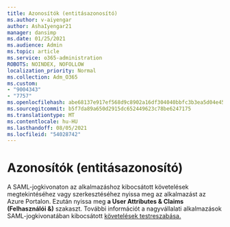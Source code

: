 ```yaml
---
title: Azonosítók (entitásazonosító)
ms.author: v-aiyengar
author: AshaIyengar21
manager: dansimp
ms.date: 01/25/2021
ms.audience: Admin
ms.topic: article
ms.service: o365-administration
ROBOTS: NOINDEX, NOFOLLOW
localization_priority: Normal
ms.collection: Adm_O365
ms.custom:
- "9004343"
- "7757"
ms.openlocfilehash: abe68137e917ef568d9c8902a16df304040bbfc3b3ea5d04e45a5247bd639130
ms.sourcegitcommit: b5f7da89a650d2915dc652449623c78be6247175
ms.translationtype: MT
ms.contentlocale: hu-HU
ms.lasthandoff: 08/05/2021
ms.locfileid: "54028742"
---
```

# <a name="identifiers-entity-id"></a>Azonosítók (entitásazonosító)

A SAML-jogkivonaton az alkalmazáshoz kibocsátott követelések megtekintéséhez vagy szerkesztéséhez nyissa meg az alkalmazást az Azure Portalon. Ezután nyissa meg **a User Attributes & Claims (Felhasználói &)** szakaszt. További információt a nagyvállalati alkalmazások SAML-jogkivonatában kibocsátott [követelések testreszabása.](https://docs.microsoft.com/azure/active-directory/develop/active-directory-saml-claims-customization#editing-nameid)
